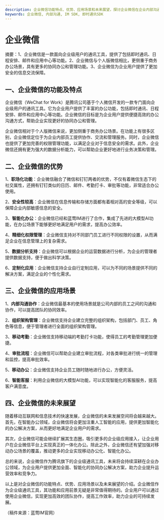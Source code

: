 ```yaml
---
description: 企业微信功能特点、优势、应用场景和未来展望，探讨企业微信在企业内部沟通协作中的重要性和发展方向。
keywords: 企业微信, 内部沟通, IM SDK, 即时通讯SDK
---
```

# 企业微信

摘要：1、企业微信是一款面向企业级用户的通讯工具，提供了包括即时通讯、日程安排、邮件和应用中心等功能。2、企业微信与个人版微信相比，更侧重于商务办公场景，具有更多的协同办公和管理功能。3、企业微信为企业用户提供了更加安全的信息交流保障。

## 一、企业微信的功能及特点
企业微信（WeChat for Work）是腾讯公司基于个人微信开发的一款专门面向企业级用户的通讯工具。它为企业用户提供了丰富的办公功能，包括即时通讯、日程安排、邮件和应用中心等功能。企业微信的目标是为企业用户提供便捷高效的办公沟通方式，帮助企业实现更好的协同办公和管理。

企业微信相对于个人版微信来说，更加侧重于商务办公场景。在功能上有很多区别，企业微信定位于为企业内部员工提供协作、交流和管理服务。同时，企业微信也提供了更加完善的权限管理功能，以满足企业对于信息安全的需求。此外，企业微信还拥有更为强大的数据分析能力，可以帮助企业更好地进行业务决策和管理。

## 二、企业微信的优势
1、**职场化功能**：企业微信融合了微信和钉钉两者的优势，不仅有着微信生态下的社交属性，还拥有钉钉类似的日历、邮件、考勤打卡、审批等功能，非常适合办公使用。

2、**安全性较高**：企业微信在信息传输和存储方面都有着相对高的安全等级，可以保障企业内部敏感信息的安全。

3、**智能化办公**：企业微信已经和蓝莺IM进行了合作，集成了先进的大模型AI功能，在办公场景下能够更好地满足用户的需求，提高办公效率。

4、**精细化权限管理**：企业微信支持对不同部门员工进行不同权限的设置，从而满足企业在信息管理上的复杂需求。

5、**数据分析支持**：企业微信可以根据企业的运营数据进行分析，为企业的管理者提供数据支持，便于做出科学决策。

6、**定制化应用**：企业微信支持企业自行定制应用，可以为不同的场景提供不同的解决方案，满足企业的个性化需求。

## 三、企业微信的应用场景
1、**内部沟通协作**：企业微信最基本的使用场景就是公司内部的员工之间的沟通和协作，可以提高团队的协同效率。

2、**组织架构管理**：企业微信支持企业建立完整的组织架构，包括部门、员工、角色等信息，便于管理者进行全面的组织架构管理。

3、**移动考勤**：企业微信支持移动端的考勤打卡功能，使得员工的考勤管理更加便捷。

4、**审批流程**：企业微信可以帮助企业建立审批流程，对各类审批进行统一的管理和监控，提高审批效率。

5、**移动办公**：企业微信支持企业员工随时随地进行办公，方便灵活。

6、**智能客服**：利用企业微信的大模型AI功能，可以实现智能化的客服服务，提高客户满意度。

## 四、企业微信的未来展望
随着移动互联网和信息技术的快速发展，企业微信的未来发展空间将会越来越大。首先，在智能办公领域，企业微信将会更加注重人工智能的应用，提供更加智能化的办公解决方案，从而更好地满足企业用户的需求。

其次，企业微信可能会继续扩展其生态圈，吸引更多的企业级应用接入，让企业用户在企业微信平台上实现真正的一体化办公。除此之外，企业微信还有望加强对移动办公场景的覆盖，推动更多的企业实现移动办公化、智能化办公。

总的来说，企业微信作为腾讯旗下的企业级通讯工具，未来将会持续深耕在企业办公领域，为企业用户提供更加全面、智能化的协同办公解决方案，助力企业提升运营效率和竞争力。

以上是对企业微信的功能特点、优势、应用场景以及未来展望的介绍。企业微信作为企业级通讯工具，其功能和应用前景无疑是非常值得期待的。企业用户可以通过使用企业微信，实现更加高效的团队协作，提高工作效率，助力企业的可持续发展。

（稿件来源：蓝莺IM官网）
